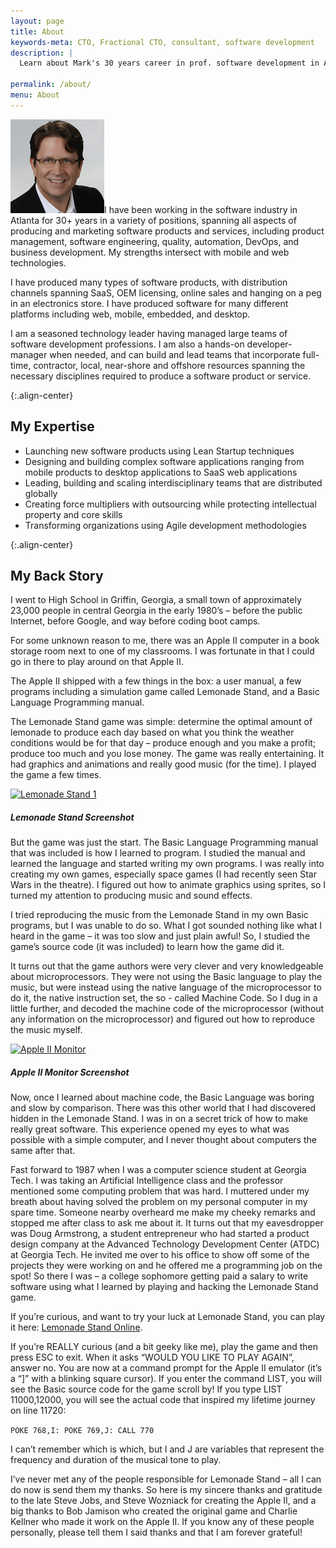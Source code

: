 ```yaml
---
layout: page
title: About
keywords-meta: CTO, Fractional CTO, consultant, software development
description: |
  Learn about Mark's 30 years career in prof. software development in Atlanta. Get a free consultation today!

permalink: /about/
menu: About
---
```


<span class="image left"><img src="/images/mark-lummus.jpg" alt="Mark Lummus" /></span>I have been working in the software industry in Atlanta for 30+ years in a variety of positions, spanning all aspects of producing and marketing software products and services, including product management, software engineering, quality, automation, DevOps, and business development. My strengths intersect with mobile and web technologies.

I have produced many types of software products, with distribution channels spanning SaaS, OEM licensing, online sales and hanging on a peg in an electronics store. I have produced software for many different platforms including web, mobile, embedded, and desktop.

I am a seasoned technology leader having managed large teams of software development professions. I am also a hands-on developer-manager when needed, and can build and lead teams that incorporate full-time, contractor, local, near-shore and offshore resources spanning the necessary disciplines required to produce a software product or service.

{:.align-center}
## My Expertise

*  Launching new software products using Lean Startup techniques
*  Designing and building complex software applications ranging from mobile products to desktop applications to SaaS web applications
*  Leading, building and scaling interdisciplinary teams that are distributed globally
*  Creating force multipliers with outsourcing while protecting intellectual property and core skills
*  Transforming organizations using Agile development methodologies

{:.align-center}
## My Back Story


I went to High School in Griffin, Georgia, a small town of approximately 23,000 people in central Georgia in the early 1980’s – before the public Internet, before Google, and way before coding boot camps.

For some unknown reason to me, there was an Apple II computer in a book storage room next to one of my classrooms. I was fortunate in that I could go in there to play around on that Apple II.

The Apple II shipped with a few things in the box: a user manual, a few programs including a simulation game called Lemonade Stand, and a Basic Language Programming manual.

The Lemonade Stand game was simple: determine the optimal amount of lemonade to produce each day based on what you think the weather conditions would be for that day – produce enough and you make a profit; produce too much and you lose money. The game was really entertaining. It had graphics and animations and really good music (for the time).  I played the game a few times.

<div class="box alt">
    <div class="row uniform 50%">
        <div class="12u"><span class="image fit"><a title="By Self (Screenshot from AppleWin emulator) [Public domain], via Wikimedia Commons" href="https://commons.wikimedia.org/wiki/File%3ALemonade_Stand_1.png"><img width="512" alt="Lemonade Stand 1" src="https://upload.wikimedia.org/wikipedia/commons/7/71/Lemonade_Stand_1.png"/></a></span></div>
    </div>
    <h5>Lemonade Stand Screenshot</h5>
</div>
But the game was just the start. The Basic Language Programming manual that was included is how I learned to program. I studied the manual and learned the language and started writing my own programs. I was really into creating my own games, especially space games (I had recently seen Star Wars in the theatre). I figured out how to animate graphics using sprites, so I turned my attention to producing music and sound effects.

I tried reproducing the music from the Lemonade Stand in my own Basic programs, but I was unable to do so. What I got sounded nothing like what I heard in the game – it was too slow and just plain awful! So, I studied the game’s source code (it was included) to learn how the game did it.

It turns out that the game authors were very clever and very knowledgeable about microprocessors.  They were not using the Basic language to play the music, but were instead using the native language of the microprocessor to do it, the native instruction set, the so - called Machine Code. So I dug in a little further, and decoded the machine code of the microprocessor (without any information on the microprocessor) and figured out how to reproduce the music myself.  

<div class="box alt">
    <div class="row uniform 50%">
        <div class="12u"><span class="image fit">
        <a title="By Vadimr (Own work (Own screenshot)) [Public domain], via Wikimedia Commons" href="https://commons.wikimedia.org/wiki/File%3AApple_II_Monitor.png"><img width="512" alt="Apple II Monitor" src="https://upload.wikimedia.org/wikipedia/commons/4/4d/Apple_II_Monitor.png"/></a>
        </span></div>
    </div>
    <h5>Apple II Monitor Screenshot</h5>
</div>

Now, once I learned about machine code, the Basic Language was boring and slow by comparison. There was this other world that I had discovered hidden in the Lemonade Stand. I was in on a secret trick of how to make really great software. This experience opened my eyes to what was possible with a simple computer, and I never thought about computers the same after that.

Fast forward to 1987 when I was a computer science student at Georgia Tech. I was taking an Artificial Intelligence class and the professor mentioned some computing problem that was hard. I muttered under my breath about having solved the problem on my personal computer in my spare time. Someone nearby overheard me make my cheeky remarks and stopped me after class to ask me about it. It turns out that my eavesdropper was Doug Armstrong, a student entrepreneur who had started a product design company at the Advanced Technology Development Center (ATDC) at Georgia Tech. He invited me over to his office to show off some of the projects they were working on and he offered me a programming job on the spot! So there I was – a college sophomore getting paid a salary to write software using what I learned by playing and hacking the Lemonade Stand game.

If you’re curious, and want to try your luck at Lemonade Stand, you can play it here: [Lemonade Stand Online][lemonade-stand].

If you’re REALLY curious (and a bit geeky like me), play the game and then press ESC to exit.  When it asks “WOULD YOU LIKE TO PLAY AGAIN”, answer no. You are now at a command prompt for the Apple II emulator (it’s a “]” with a blinking square cursor). If you enter the command LIST, you will see the Basic source code for the game scroll by! If you type LIST 11000,12000, you will see the actual code that inspired my lifetime journey on line 11720:

`POKE 768,I: POKE 769,J: CALL 770`

I can’t remember which is which, but I and J are variables that represent the frequency and duration of the musical tone to play.

I’ve never met any of the people responsible for Lemonade Stand – all I can do now is send them my thanks. So here is my sincere thanks and gratitude to the late Steve Jobs, and Steve Wozniack for creating the Apple II, and a big thanks to Bob Jamison who created the original game and Charlie Kellner who made it work on the Apple II. If you know any of these people personally, please tell them I said thanks and that I am forever grateful!

[lemonade-stand]: https://archive.org/details/Lemonade_Stand_1979_Apple/ "Lemonade Stand"
